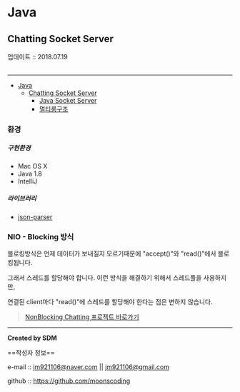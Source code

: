 # Java
## Chatting Socket Server
<div class="pull-right">  업데이트 :: 2018.07.19 </div><br>

---

<!-- @import "[TOC]" {cmd="toc" depthFrom=1 depthTo=6 orderedList=false} -->
<!-- code_chunk_output -->

* [Java](#java)
	* [Chatting Socket Server](#chatting-socket-server)
		* [Java Socket Server](#java-socket-server)
		* [멀티룸구조](#멀티룸구조)

<!-- /code_chunk_output -->

### 환경

##### 구현환경

- Mac OS X
- Java 1.8
- IntelliJ

##### 라이브러리

- [json-parser]()

### NIO - Blocking 방식

블로킹방식은 언제 데이터가 보내질지 모르기때문에 "accept()"와 "read()"에서 블로킹됩니다.

그래서 스레드를 할당해야 합니다. 이런 방식을 해결하기 위해서 스레드풀을 사용하지만,

연결된 client마다 "read()"에 스레드를 할당해야 한다는 점은 변하지 않습니다.

> [NonBlocking Chatting 프로젝트 바로가기](https://github.com/moonscoding/sdm-java-chatting-server-nonblocking)


---

**Created by SDM**

==작성자 정보==

e-mail :: jm921106@naver.com || jm921106@gmail.com

github :: https://github.com/moonscoding
